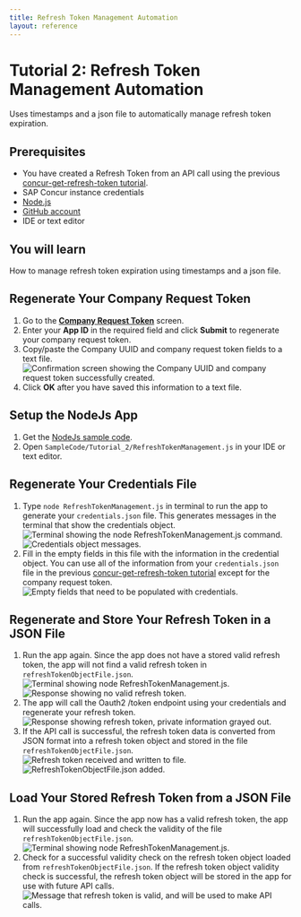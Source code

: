 ```yaml
---
title: Refresh Token Management Automation
layout: reference
---
```


# Tutorial 2: Refresh Token Management Automation

Uses timestamps and a json file to automatically manage refresh token expiration.

## Prerequisites

* You have created a Refresh Token from an API call using the previous [concur-get-refresh-token tutorial](/api-guides/authentication/concur-get-refresh-token/concur-get-refresh-token.html).
* SAP Concur instance credentials
* [Node.js](https://nodejs.org/)
* [GitHub account](https://github.com/)
* IDE or text editor

## You will learn

How to manage refresh token expiration using timestamps and a json file.

## Regenerate Your Company Request Token

1. Go to the [**Company Request Token**](https://www.concursolutions.com/nui/authadmin/companytokens) screen.
2. Enter your **App ID** in the required field and click **Submit** to regenerate your company request token.
3. Copy/paste the Company UUID and company request token fields to a text file.
![Confirmation screen showing the Company UUID and company request token successfully created.](./img/company-request-token-created.png)
1. Click **OK** after you have saved this information to a text file.

## Setup the NodeJs App

1. Get the [NodeJs sample code](https://preview.developer.concur.com/api-guides/authentication/concur-refresh-token-management/RefreshTokenManagement.js).
2. Open `SampleCode/Tutorial_2/RefreshTokenManagement.js` in your IDE or text editor.

## Regenerate Your Credentials File

1. Type `node RefreshTokenManagement.js` in terminal to run the app to generate your `credentials.json` file. This generates messages in the terminal that show the credentials object.
![Terminal showing the node RefreshTokenManagement.js command.](./img/run-refresh-token-management-app.png)
![Credentials object messages.](./img/run-refresh-token-management-app-generate-file.png)
1. Fill in the empty fields in this file with the information in the credential object. You can use all of the information from your `credentials.json` file in the previous [concur-get-refresh-token tutorial](/api-guides/authentication/concur-get-refresh-token/concur-get-refresh-token.html) except for the company request token.
![Empty fields that need to be populated with credentials.](./img/credentials-json.png)

## Regenerate and Store Your Refresh Token in a JSON File

1. Run the app again. Since the app does not have a stored valid refresh token, the app will not find a valid refresh token in `refreshTokenObjectFile.json`.
![Terminal showing node RefreshTokenManagement.js.](./img/run-refresh-token-management-app.png)
![Response showing no valid refresh token.](./img/no-stored-refresh-token-found.png)
1. The app will call the Oauth2 /token endpoint using your credentials and regenerate your refresh token.
![Response showing refresh token, private information grayed out.](./img/regenerate-refresh-token.png)
1. If the API call is successful, the refresh token data is converted from JSON format into a refresh token object and stored in the file `refreshTokenObjectFile.json`.
![Refresh token received and written to file.](./img/stored-refresh-token.png)
![RefreshTokenObjectFile.json added.](./img/refresh-token-object-file.png)

## Load Your Stored Refresh Token from a JSON File

1. Run the app again. Since the app now has a valid refresh token, the app will successfully load and check the validity of the file `refreshTokenObjectFile.json`.
![Terminal showing node RefreshTokenManagement.js.](./img/run-refresh-token-management-app.png)
1. Check for a successful validity check on the refresh token object loaded from `refreshTokenObjectFile.json`. If the refresh token object validity check is successful, the refresh token object will be stored in the app for use with future API calls.
![Message that refresh token is valid, and will be used to make API calls.](./img/loaded-refresh-token-valid.png)


